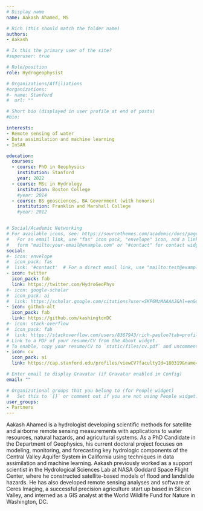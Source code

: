 ```yaml
---
# Display name
name: Aakash Ahamed, MS

# Rich (this should match the folder name)
authors:
- Aakash

# Is this the primary user of the site?
#superuser: true

# Role/position
role: Hydrogeophysist

# Organizations/Affiliations
#organizations:
#- name: Stanford
#  url: ""

# Short bio (displayed in user profile at end of posts)
#bio: 

interests:
- Remote sensing of water
- Data assimilation and machine learning
- InSAR

education:
  courses:
  - course: PhD in Geophysics
    institution: Stanford
    year: 2022
  - course: MSc in Hydrology
    institution: Boston College
    #year: 2014
  - course: BS geosciences, BA Government (with honors)
    institution: Franklin and Marshall College
    #year: 2012


# Social/Academic Networking
# For available icons, see: https://sourcethemes.com/academic/docs/page-builder/#icons
#   For an email link, use "fas" icon pack, "envelope" icon, and a link in the
#   form "mailto:your-email@example.com" or "#contact" for contact widget.
social:
#- icon: envelope
#  icon_pack: fas
#  link: '#contact'  # For a direct email link, use "mailto:test@example.org".
- icon: twitter
  icon_pack: fab
  link: https://twitter.com/HydroGeoPhys
#- icon: google-scholar
#  icon_pack: ai
#  link: https://scholar.google.com/citations?user=SKP6MzMAAAAJ&hl=en&oi=sra
- icon: github-alt
  icon_pack: fab
  link: https://github.com/kashingtonDC
#- icon: stack-overflow
#  icon_pack: fab
#  link: https://stackoverflow.com/users/8367943/rich-pauloo?tab=profile
# Link to a PDF of your resume/CV from the About widget.
# To enable, copy your resume/CV to `static/files/cv.pdf` and uncomment the lines below.
- icon: cv
  icon_pack: ai
  link: https://cap.stanford.edu/profiles/viewCV?facultyId=180319&name=Aakash_Ahamed

# Enter email to display Gravatar (if Gravatar enabled in Config)
email: ""

# Organizational groups that you belong to (for People widget)
#   Set this to `[]` or comment out if you are not using People widget.
user_groups:
- Partners
---
```


Aakash Ahamed is a hydrologist developing scientific methods for satellite and airborne remote sensing measurements with applications to water resources, natural hazards, and agricultural systems. As a PhD Candidate in the Department of Geophysics, his current doctoral project focuses on modeling, monitoring, and forecasting key hydrologic components of the Central Valley Aquifer System in California using techniques in data assimilation and machine learning. Aakash previously worked as a support scientist in the Hydrological Sciences Lab at NASA Goddard Space Flight Center, where he constructed satellite-based models of flood and landslide hazards. He has also developed remote sensing analyses and software at Ceres Imaging, a successful precision agriculture start up based in Silicon Valley, and interned as a GIS analyst at the World Wildlife Fund for Nature in Washington, DC.
